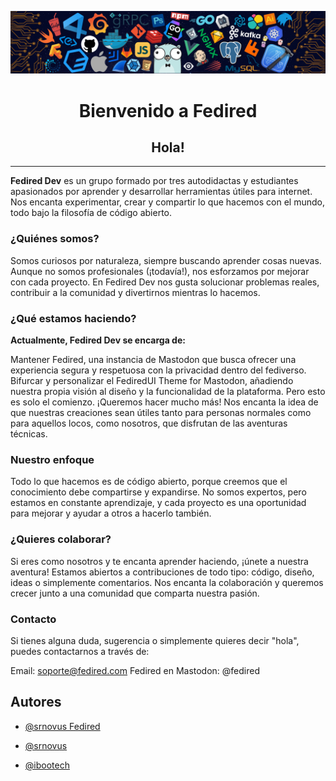 
![Logo](https://github.com/fedired-dev/.github/blob/main/img/header_.png)


<h1 align="center"><b>Bienvenido a Fedired</b></h1>
<h2 align="center">Hola!</h2>

---
**Fedired Dev** es un grupo formado por tres autodidactas y estudiantes apasionados por aprender y desarrollar herramientas útiles para internet. Nos encanta experimentar, crear y compartir lo que hacemos con el mundo, todo bajo la filosofía de código abierto.

### ¿Quiénes somos?
Somos curiosos por naturaleza, siempre buscando aprender cosas nuevas. Aunque no somos profesionales (¡todavía!), nos esforzamos por mejorar con cada proyecto. En Fedired Dev nos gusta solucionar problemas reales, contribuir a la comunidad y divertirnos mientras lo hacemos.

### ¿Qué estamos haciendo?
**Actualmente, Fedired Dev se encarga de:**

Mantener Fedired, una instancia de Mastodon que busca ofrecer una experiencia segura y respetuosa con la privacidad dentro del fediverso.
Bifurcar y personalizar el FediredUI Theme for Mastodon, añadiendo nuestra propia visión al diseño y la funcionalidad de la plataforma.
Pero esto es solo el comienzo. ¡Queremos hacer mucho más! Nos encanta la idea de que nuestras creaciones sean útiles tanto para personas normales como para aquellos locos, como nosotros, que disfrutan de las aventuras técnicas.

### Nuestro enfoque
Todo lo que hacemos es de código abierto, porque creemos que el conocimiento debe compartirse y expandirse. No somos expertos, pero estamos en constante aprendizaje, y cada proyecto es una oportunidad para mejorar y ayudar a otros a hacerlo también.

### ¿Quieres colaborar?
Si eres como nosotros y te encanta aprender haciendo, ¡únete a nuestra aventura! Estamos abiertos a contribuciones de todo tipo: código, diseño, ideas o simplemente comentarios. Nos encanta la colaboración y queremos crecer junto a una comunidad que comparta nuestra pasión.

### Contacto
Si tienes alguna duda, sugerencia o simplemente quieres decir "hola", puedes contactarnos a través de:

Email: soporte@fedired.com
Fedired en Mastodon: @fedired

## Autores
- [@srnovus Fedired](https://fedired.com/@srnovus/)
- [@srnovus](https://www.github.com/srnovus)

- [@ibootech](www.instagram.com/ibootechgt)
